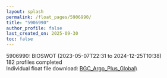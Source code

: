 ```yaml
---
layout: splash
permalink: /float_pages/5906990/
title: "5906990"
author_profile: false
last_created_on: 2025-09-30
toc: false
---
```

 
5906990: BIOSWOT (2023-05-07T22:31 to 2024-12-25T10:38)\
182 profiles completed\
Individual float file download: [BGC_Argo_Plus_Global](https://ftp.soest.hawaii.edu/bgc_argo_plus/Individual_Floats/outliers_removed/5906990_Sprof_processed.nc)\
